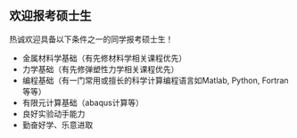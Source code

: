 ## 欢迎报考硕士生

热诚欢迎具备以下条件之一的同学报考硕士生！

- 金属材料学基础（有先修材料学相关课程优先）
- 力学基础（有先修弹塑性力学相关课程优先）
- 编程基础（有一门常用或擅长的科学计算编程语言如Matlab, Python, Fortran等等）
- 有限元计算基础（abaqus计算等）
- 良好实验动手能力
- 勤奋好学、乐意进取
